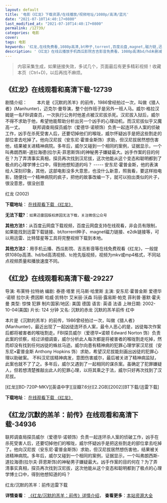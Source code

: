 ```yaml
---
layout: default
title: '电影《红龙》下载资源/在线播放/视频地址/1080p/高清/蓝光'
date: "2021-07-10T14:40:17+0800"
last_modified_at: "2021-07-10T14:40:17+0800"
permalink: /12739/
categories: 电影
cover:
tags: 电影
keywords: '红龙,在线免费看,1080p高清,bt种子,torrent,百度云盘,magnet,磁力链,迅雷下载资源'
description: '《红龙》在线云播放手机西瓜影院吉吉影音免费看，1080p高清bd/hd未删减完整版和tc抢先枪版，mkv/mp4格式，附带bt/torrent种子、magnet/磁力链、百度云盘、网盘资源迅雷下载链接'
---
```


>内容采集生成，如果链接失效，多试几个，页面最后有更多精彩视频！收藏本页（Ctrl+D)，以后再找不麻烦。


## 《红龙》在线观看和高清下载-12739

剧情介绍： 　　本片是《沉默的羔羊》的前传，1986曾经拍过一次，叫做《猎人者》(Manhunter)，迈克尔·曼导演，整个创作班子是另外一班人马。威尔·格拉汉姆是一名FBI调查员，一次执行公务时他差点被汉尼拔杀死。汉尼拔入狱后，威尔不得不求助于他，希望他能帮助分析出另一个凶手的心理动机，而汉尼拔似乎又魔高一丈。 　　联邦调查局探员威尔（爱德华·诺顿饰）负责一起连环杀人案的侦破工作，凶手在杀死受害人后，还要切掉他们的喉咙，威尔怀疑凶手是把这些割走的部位拿去吃掉了。他向汉尼拔（安东尼·霍普金斯饰）求助，但汉尼拔居然想伤害他，结果被关进精神病院。多年后，威尔又碰到一个相同的案例，证据显示，一个叫弗朗西斯-道拉海德(拉尔夫·菲恩斯饰)的神秘男子嫌疑最大。凶手作案的目的何在？为了弄清事实真相，探员再次找到汉尼拔，这次他能从这个变态和聪明都到了极点的心理学博士口中，得到他想知道的吗？ ----- 安东尼·霍普金斯，他的表演给人深刻印象，其他，这部电影没多大意思，也没什么新意，照我看，要这样拍电影，随便找一个精神病院的疯子，把他的故事改编一下，就可以拍出类似的片子，很没意思，很没创意


红龙 (2002)

**下载地址**： [在线观看下载 《红龙》](https://www.btbtdy.me/btdy/dy6583.html) 


**无法下载?**：`如果迅雷因版权原因无法下载，关注微信公众号 `

**其他方法1**：从百度云网盘下载视频，百度云网盘支持在线观看，非会员有限制，如果能找到迅雷下载链接、bt/torrent种子、magnet磁力链接、e2dk链接等，可以用迅雷、比特彗星等工具将完整视频下载到本地。

**其他方法2**：用手机云播、西瓜影院、吉吉影音等在线免费观看《红龙》，一般提供1080p高清、hd/bd高清视频、tc抢先版视频，视频为mkv或mp4格式，不同站点视频质量和播放速度不同。


## 《红龙》在线观看和高清下载-29227

导演: 布莱特·拉特纳 编剧: 泰德·塔里 托马斯·哈里斯 主演: 安东尼·霍普金斯 爱德华·诺顿 拉尔夫·费因斯 哈威·凯特尔 艾米丽·沃森 玛丽·露易斯·帕克 菲利普·塞默·霍夫曼 类型: 惊悚 犯罪 制片国家/地区: 美国 德国 语言: 英语 法语 上映日期: 2002-10-04(美国) 片长: 124 分钟 又名: 沉默的赤龙 沉默的羔羊前传 红中

本片是《沉默的羔羊》的前传，1986曾经拍过一次，叫做《猎人者》(Manhunter)，最近出现了一起凶徒连环杀人案，最令人恶心的是，凶徒每次作案后都将被害者的喉咙割走。FBI探员威尔（爱德华•诺顿 Edward Norton 饰）负责此案的侦察，经过详细调查，威尔分析此人每次都是将被害者的喉咙割走吃掉，然而却没有找到任何凶徒的蛛丝马迹。威尔向患有精神病的犯罪心理学家汉尼拔（安东尼•霍普金斯 Anthony Hopkins 饰）求助，希望汉尼拔能刻画出凶徒的犯罪心理以助破案。 不料汉尼拔精神病发，意图伤害威尔，最后被关进了精神病监狱，此案也就不了了之。多年后，威尔又遇到了一起相同的谋杀案。虽确定了犯罪嫌疑人，但若想清楚推敲出此人的犯罪心理，以将其乘之于法，威尔只好再次找到了汉尼拔。


[红龙][BD-720P-MKV][英语中字][豆瓣7.6分][2.2GB][2002][BT下载/迅雷下载]

**下载地址**： [在线观看下载 《红龙》](https://www.btdx8.com/torrent/red_dragon_2002.html) 


## 《红龙/沉默的羔羊：前传》在线观看和高清下载-34936

联邦调查局探员威尔（爱德华·诺顿饰）负责一起连环杀人案的侦破工作，凶手在杀死受害人后，还要切掉他们的喉咙，威尔怀疑凶手是把这些割走的部位拿去吃掉了。他向汉尼拔（安东尼·霍普金斯饰）求助，但汉尼拔居然想伤害他，结果被关进精神病院。多年后，威尔又碰到一个相同的案例，证据显示，一个叫弗朗西斯-道拉海德(拉尔夫&middot;菲恩斯饰)的神秘男子嫌疑最大。凶手作案的目的何在？为了弄清事实真相，探员再次找到汉尼拔，这次他能从这个变态和聪明都到了极点的心理学博士口中，得到他想知道的吗？<!---剧情end--->


红龙/沉默的羔羊：前传迅雷下载

**详情查看**： [《红龙/沉默的羔羊：前传》详情介绍](/movie/34936/)， **查看更多**：[本站资源大全](/movie/t/all/)

